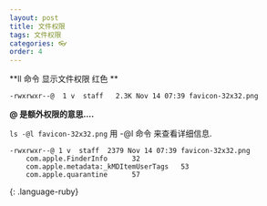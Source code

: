 ```yaml
---
layout: post
title: 文件权限
tags: 文件权限 
categories: 👓
order: 4
---
```


**ll 命令 显示文件权限 红色 **



`-rwxrwxr--@  1 v  staff   2.3K Nov 14 07:39 favicon-32x32.png`

**@ 是额外权限的意思….**



`ls -@l favicon-32x32.png`
用 -@l 命令 来查看详细信息.


~~~
-rwxrwxr--@ 1 v  staff  2379 Nov 14 07:39 favicon-32x32.png
    com.apple.FinderInfo      32 
    com.apple.metadata:_kMDItemUserTags   53 
    com.apple.quarantine      57 
~~~
{: .language-ruby}





















